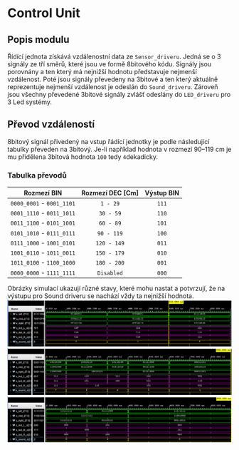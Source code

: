 # Control Unit
## Popis modulu 
Řídící jednota získává vzdálenostní data ze `Sensor_driveru`. Jedná se o 3 signály ze tří směrů, které jsou ve formě 8bitového kódu. Signály jsou porovnány a ten který má nejnižší hodnotu představuje nejmenší vzdálenost. Poté jsou signály převedeny na 3bitové a ten který aktuálně reprezentuje nejmenší vzdálenost je odeslán do `Sound_driveru`. Zároveň jsou všechny převedené 3bitové signály zvlášť odeslány do `LED_driveru` pro 3 Led systémy.

## Převod vzdáleností
8bitový signál přivedený na vstup řádící jednotky je podle následující tabulky převeden na 3bitový. Je-li například hodnota v rozmezí 90–119 cm je mu přidělena 3bitová hodnota `100` tedy `4`dekadicky.
### Tabulka převodů
| **Rozmezí BIN** | **Rozmezí DEC [Cm]** | **Výstup BIN** |
   | :-: | :-: | :-: |
   | `0000_0001` - `0001_1101` | `1 - 29` | `111` |
   | `0001_1110` - `0011_1011` | `30 - 59` | `110` |
   | `0011_1100` - `0101_1001` | `60 - 89` | `101` |
   | `0101_1010` - `0111_0111` | `90 - 119` | `100` |
   | `0111_1000` - `1001_0101` | `120 - 149` | `011` |
   | `1001_0110` - `1011_0011` | `150 - 179` | `010` |
   | `1011_0100` - `1100_1000` | `180 - 200` | `001` |
   | `0000_0000` - `1111_1111` | `Disabled` | `000` |

Obrázky simulací ukazují různé stavy, které mohu nastat a potvrzují, že na výstupu pro Sound driveru se nachází vždy ta nejnižší hodnota.
![Sim1](Img/Obr1.png)
![Sim2](Img/Obr2.png)
![Sim3](Img/Obr3.png)
